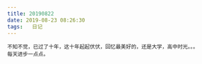 ```yaml
---
title: 20190822
date: 2019-08-23 08:26:30
tags:   日记
---
```

    不知不觉，已过了十年，这十年起起伏伏，回忆最美好的，还是大学，高中时光。。。
    每天进步一点点。
    
